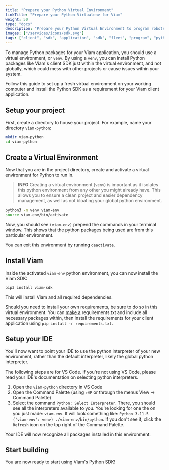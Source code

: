 ```yaml
---
title: "Prepare your Python Virtual Environment"
linkTitle: "Prepare your Python Virtualenv for Viam"
weight: 50
type: "docs"
description: "Prepare your Python Virtual Environment to program robots with the Python SDK."
images: ["/services/icons/sdk.svg"]
tags: ["client", "sdk", "application", "sdk", "fleet", "program", "python", "venv"]
---
```


To manage Python packages for your Viam application, you should use a virtual environment, or `venv`.
By using a `venv`, you can install Python packages like Viam's client SDK just within the virtual environment, and not globally, which could mess with other projects or cause issues within your system.

Follow this guide to set up a fresh virtual environment on your working computer and install the Python SDK as a requirement for your Viam client application.

## Setup your project

First, create a directory to house your project.
For example, name your directory `viam-python`:

```bash
mkdir viam-python
cd viam-python
```

## Create a Virtual Environment

Now that you are in the project directory, create and activate a virtual environment for Python to run in.

> **INFO**
> Creating a virtual environment (`venv`) is important as it isolates this python environment from any other you might already have.
This allows you to ensure a clean project and easier dependency management, as well as not bloating your global python environment.

```bash
python3 -m venv viam-env
source viam-env/bin/activate
```

Now, you should see `(viam-env)` prepend the commands in your terminal window.
This shows that the python packages being used are from this particular environment.

You can exit this environment by running `deactivate`.

## Install Viam

Inside the activated `viam-env` python environment, you can now install the Viam SDK:

```bash
pip3 install viam-sdk
```

This will install Viam and all required dependencies.

Should you need to install your own requirements, be sure to do so in this virtual environment.
You can [make a](https://openclassrooms.com/en/courses/6900846-set-up-a-python-environment/6990546-manage-virtual-environments-using-requirements-files) <file>requirements.txt</file> and include all necessary packages within, then install the requirements for your client application using `pip install -r requirements.txt`.

## Setup your IDE

You'll now want to point your IDE to use the python interpreter of your new environment, rather than the default interpreter, likely the global python interpreter.

The following steps are for VS Code.
If you're not using VS Code, please read your IDE's documentation on selecting python interpreters.

1. Open the `viam-python` directory in VS Code
1. Open the Command Palette (using `⇧⌘P` or through the menus View -> Command Palette)
1. Select the command `Python: Select Interpreter`.
There, you should see all the interpreters available to you.
You're looking for one the on you just made: `viam-env`.
It will look something like: `Python 3.11.5 ('viam-env': venv) ./viam-env/bin/python`.
If you don't see it, click the `Refresh` icon on the top right of the Command Palette.

Your IDE will now recognize all packages installed in this environment.

## Start building

You are now ready to start using Viam's Python SDK!

